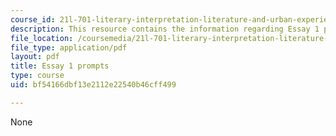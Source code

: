 ```yaml
---
course_id: 21l-701-literary-interpretation-literature-and-urban-experience-spring-2009
description: This resource contains the information regarding Essay 1 prompts.
file_location: /coursemedia/21l-701-literary-interpretation-literature-and-urban-experience-spring-2009/bf54166dbf13e2112e22540b46cff499_MIT21L_701S09_Essay1_edit.pdf
file_type: application/pdf
layout: pdf
title: Essay 1 prompts
type: course
uid: bf54166dbf13e2112e22540b46cff499

---
```

None